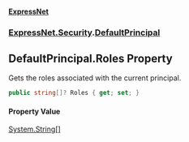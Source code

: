 #### [ExpressNet](ExpressNet.md 'ExpressNet')
### [ExpressNet.Security](ExpressNet.Security.md 'ExpressNet.Security').[DefaultPrincipal](ExpressNet.Security.DefaultPrincipal.md 'ExpressNet.Security.DefaultPrincipal')

## DefaultPrincipal.Roles Property

Gets the roles associated with the current principal.

```csharp
public string[]? Roles { get; set; }
```

#### Property Value
[System.String](https://docs.microsoft.com/en-us/dotnet/api/System.String 'System.String')[[]](https://docs.microsoft.com/en-us/dotnet/api/System.Array 'System.Array')